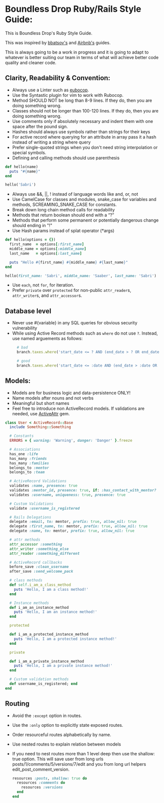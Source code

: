 Boundless Drop Ruby/Rails Style Guide:
======================================
This is Boundless Drop's Ruby Style Guide.

This was inspired by [bbatsov's](https://github.com/bbatsov/rails-style-guide) and [Airbnb's](https://github.com/airbnb/ruby) guides.

This is always going to be a work in progress and it is going to adapt to whatever is better suiting our team in terms of what will achieve better code quality and cleaner code.

Clarity, Readability & Convention:
----------------------------------
- Always use a Linter such as [eubocop](https://github.com/bbatsov/rubocop).
- Use the Syntastic plugin for vim to work with Rubocop.
- Method SHOULD NOT be long than 8-9 lines. If they do, then you are doing something wrong.
- Classes should not be longer than 100-120 lines. If they do, then you are doing something wrong.
- Use comments only if absolutely necessary and indent them with one space after the pound sign.
- Hashes should always use symbols rather than strings for their keys
- For active record where querying for an attribute in array pass it a hash instead of writing a string where query
- Prefer single-quoted strings when you don't need string interpolation or special symbols.
- Defining  and calling methods should use parenthesis
```ruby
def hello(name)
  puts "#{name}"
end

hello('Sabri')
```
- Always use &&, ||, ! instead of language words like and, or, not
- Use CamelCase for classes and modules, snake_case for variables and methods, SCREAMING_SNAKE_CASE for constants.
- Break down long chain method calls for readability
- Methods that return boolean should end with a “?”
- Methods that perform some permanent or potentially dangerous change should ending in "!"
- Use Hash params instead of splat operator (*args)
```ruby
def hello(options = {})
  first_name  = options[:first_name]
  middle_name = options[:middle_name]
  last_name   = options[:last_name]

  puts "Hello #{first_name} #{middle_name} #{last_name}"
end

hello(first_name: 'Sabri', middle_name: 'Saaber', last_name: 'Sabri')
```
- Use `each`, not `for`, for iteration.
- Prefer `private` over `protected` for non-public `attr_reader`s, `attr_writer`s, and `attr_accessor`s.

Database level
--------------
- Never use #{variable} in any SQL queries for obvious security vulnerability
- While using Active Record methods such as `where` do not use `?`. Instead, use named arguements as follows:
  ```ruby
    # bad
    branch.taxes.where('start_date <= ? AND (end_date > ? OR end_date IS NULL)', date, date)

    # good
    branch.taxes.where('start_date <= :date AND (end_date > :date OR end_date IS NULL)', { date: date })
  ```

Models:
---------------------------
- Models are for business logic and data-persistence ONLY!
- Name models after nouns and not verbs
- Meaningful but short names
- Feel free to introduce non ActiveRecord models. If validations are needed, use [ActiveAttr](https://github.com/cgriego/active_attr) gem.

```ruby
class User < ActiveRecord::Base
  include Something::Something

  # Constants
  ERRORS = { warning: 'Warning', danger: 'Danger' }.freeze

  # Associations
  has_one :life
  has_many :friends
  has_many :families
  belongs_to :mentor
  belongs_to :team

  # ActiveRecord Validations
  validates :name, presence: true
  validates :mentor_id, presence: true, if: :has_contact_with_mentor?
  validates :username, uniqueness: true, presence: true

  # Custom Validations
  validate :username_is_registered

  # Rails Delegations
  delegate :email, to: mentor, prefix: true, allow_nil: true
  delegate :first_name, to: mentor, prefix: true, allow_nil: true
  delegate :name, to: mentor, prefix: true, allow_nil: true

  # attr methods
  attr_accessor :something
  attr_writer :something_else
  attr_reader :something_different

  # ActiveRecord callbacks
  before_save :clean_username
  after_save :send_welcome_pack

  # class methods
  def self.i_am_a_class_method
    puts 'Hello, I am a class method!'
  end

  # Instance methods
  def i_am_an_instance_method
    puts 'Hello, I am an instance method!'
  end

  protected

  def i_am_a_protected_instance_method
    puts 'Hello, I am a protected instance method!'
  end

  private

  def i_am_a_private_instance_method
    puts 'Hello, I am a private instance method!'
  end

  # Custom validation methods
  def username_is_registered; end
end
```

Routing
-------
- Avoid the `:except` option in routes.
- Use the `:only` option to explicitly state exposed routes.
- Order resourceful routes alphabetically by name.
- Use nested routes to explain relation between models
- If you need to nest routes more than 1 level deep then use the shallow: true option. This will save user from long urls posts/1/comments/5/versions/7/edit and you from long url helpers edit_post_comment_version.

  ```ruby
  resources :posts, shallow: true do
    resources :comments do
      resources :versions
    end
  end
  ```


